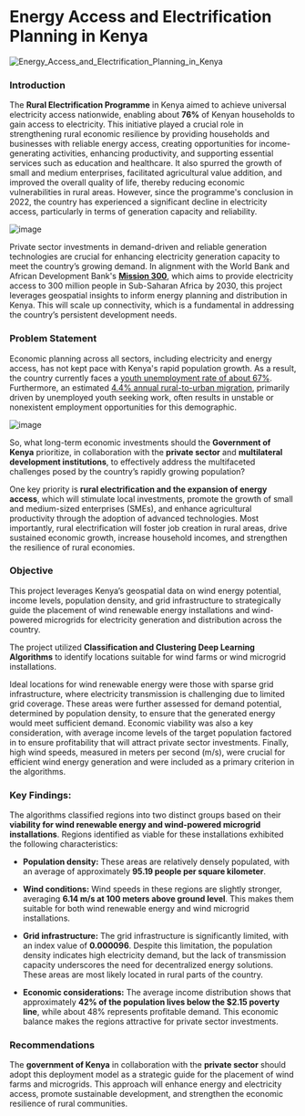 # Energy Access and Electrification Planning in Kenya

![Energy_Access_and_Electrification_Planning_in_Kenya](https://github.com/user-attachments/assets/b4d28b7b-418c-4b54-ad95-e43b78e00d72)


### Introduction

The **Rural Electrification Programme** in Kenya aimed to achieve universal electricity access nationwide, enabling about **76%** of Kenyan households to gain access to electricity. This initiative played a crucial role in strengthening rural economic resilience by providing households and businesses with reliable energy access, creating opportunities for income-generating activities, enhancing productivity, and supporting essential services such as education and healthcare. It also spurred the growth of small and medium enterprises, facilitated agricultural value addition, and improved the overall quality of life, thereby reducing economic vulnerabilities in rural areas. However, since the programme's conclusion in 2022, the country has experienced a significant decline in electricity access, particularly in terms of generation capacity and reliability.

![image](https://github.com/user-attachments/assets/a878b19a-374c-4ede-8048-60fdab1aa26f)


Private sector investments in demand-driven and reliable generation technologies are crucial for enhancing electricity generation capacity to meet the country’s growing demand. In alignment with the World Bank and African Development Bank's **[Mission 300](https://www.worldbank.org/en/programs/energizing-africa#:~:text=Mission%20300%3A%20Providing%20Access%20to,improving%20education%20and%20health%20services.)**, which aims to provide electricity access to 300 million people in Sub-Saharan Africa by 2030, this project leverages geospatial insights to inform energy planning and distribution in Kenya. This will scale up connectivity, which is a fundamental in addressing the country’s persistent development needs.

### Problem Statement

Economic planning across all sectors, including electricity and energy access, has not kept pace with Kenya's rapid population growth. As a result, the country currently faces a [youth unemployment rate of about 67%](https://www.fke-kenya.org/policy-issues/youth-employment?utm_source=chatgpt.com). Furthermore, an estimated [4.4% annual rural-to-urban migration](https://kippra.or.ke/unlocking-rural-areas-to-curb-rural-urban-migration-among-youth-in-kenya/?utm_source=chatgpt.com), primarily driven by unemployed youth seeking work, often results in unstable or nonexistent employment opportunities for this demographic.

![image](https://github.com/user-attachments/assets/d04c8761-06e2-4fee-98c5-bf37aba71261)


So, what long-term economic investments should the **Government of Kenya** prioritize, in collaboration with the **private sector** and **multilateral development institutions**, to effectively address the multifaceted challenges posed by the country’s rapidly growing population?

One key priority is **rural electrification and the expansion of energy access**, which will stimulate local investments, promote the growth of small and medium-sized enterprises (SMEs), and enhance agricultural productivity through the adoption of advanced technologies. Most importantly, rural electrification will foster job creation in rural areas, drive sustained economic growth, increase household incomes, and strengthen the resilience of rural economies.


### Objective

This project leverages Kenya’s geospatial data on wind energy potential, income levels, population density, and grid infrastructure to strategically guide the placement of wind renewable energy installations and wind-powered microgrids for electricity generation and distribution across the country.

The project utilized **Classification and Clustering Deep Learning Algorithms** to identify locations suitable for wind farms or wind microgrid installations.

Ideal locations for wind renewable energy were those with sparse grid infrastructure, where electricity transmission is challenging due to limited grid coverage. These areas were further assessed for demand potential, determined by population density, to ensure that the generated energy would meet sufficient demand. Economic viability was also a key consideration, with average income levels of the target population factored in to ensure profitability that will attract private sector investments. Finally, high wind speeds, measured in meters per second (m/s), were crucial for efficient wind energy generation and were included as a primary criterion in the algorithms. 

### Key Findings:

The algorithms classified regions into two distinct groups based on their **viability for wind renewable energy and wind-powered microgrid installations**.
Regions identified as viable for these installations exhibited the following characteristics:

* **Population density:** These areas are relatively densely populated, with an average of approximately **95.19 people per square kilometer**.

* **Wind conditions:** Wind speeds in these regions are slightly stronger, averaging **6.14 m/s at 100 meters above ground level**. This makes them suitable for both wind renewable energy and wind microgrid installations.

* **Grid infrastructure:** The grid infrastructure is significantly limited, with an index value of **0.000096**. Despite this limitation, the population density indicates high electricity demand, but the lack of transmission capacity underscores the need for decentralized energy solutions. These areas are most likely located in rural parts of the country.

* **Economic considerations:** The average income distribution shows that approximately **42% of the population lives below the $2.15 poverty line**, while about 48% represents profitable demand. This economic balance makes the regions attractive for private sector investments.

### Recommendations

The **government of Kenya** in collaboration with the **private sector** should adopt this deployment model as a strategic guide for the placement of wind farms and microgrids. This approach will enhance energy and electricity access, promote sustainable development, and strengthen the economic resilience of rural communities.
